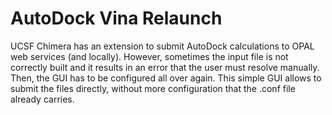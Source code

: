 # AutoDock Vina Relaunch

UCSF Chimera has an extension to submit AutoDock calculations to OPAL web services (and locally). However, sometimes the input file is not correctly built and it results in an error that the user must resolve manually. Then, the GUI has to be configured all over again. This simple GUI allows to submit the files directly, without more configuration that the .conf file already carries.